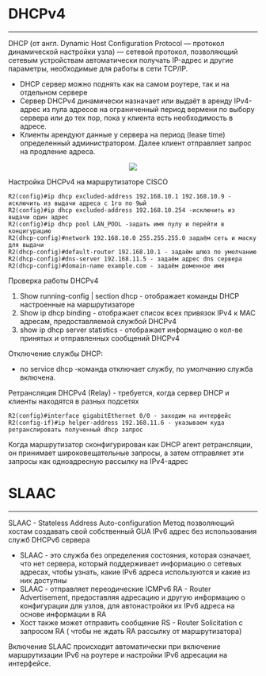 # DHCPv4
_ _ _
DHCP (от англ. Dynamic Host Configuration Protocol — протокол динамической настройки узла) — сетевой протокол, позволяющий сетевым устройствам автоматически получать IP-адрес и другие параметры, необходимые для работы в сети TCP/IP.
- DHCP сервер можно поднять как на самом роутере, так и на отдельном сервере
- Сервер DHCPv4 динамически назначает или выдаёт в аренду IPv4-адрес из пула адресов на ограниченный период вермени по выбору сервера или до тех пор, пока у клиента есть необходимость в адресе.
- Клиенты арендуют данные у сервера на период (lease time) определенный администратором. Далее клиент отправляет запрос на продление адреса.
  
<p align="center">
<image src="https://github.com/LLlMEJIb87/OTUS-learning/blob/master/15.%20DHCPv4%2C%20SLAAC%20and%20DHCPv6%20protocols/dhcpv4.PNG">
</p>
  
Настройка DHCPv4 на маршрутизаторе CISCO
```
R2(config)#ip dhcp excluded-address 192.168.10.1 192.168.10.9 - исключить из выдачи адреса с 1го по 9ый
R2(config)#ip dhcp excluded-address 192.168.10.254 -исключить из выдачи один адрес
R2(config)#ip dhcp pool LAN_POOL -задать имя пулу и перейти в концигурацию
R2(dhcp-config)#network 192.168.10.0 255.255.255.0 задаём сеть и маску для выдачи
R2(dhcp-config)#default-router 192.168.10.1 - задаём шлюз по умолчанию
R2(dhcp-config)#dns-server 192.168.11.5 - задаём адрес dns сервера
R2(dhcp-config)#domain-name example.com - задаём доменное имя
```
  
Проверка работы DHCPv4
1. Show running-config | section dhcp - отображает команды DHCP настроенные на маршрутизаторе
2. Show ip dhcp binding - отображает список всех привязок IPv4 к MAC адресам, предоставляемой службой DHCPv4
3. show ip dhcp server statistics - отображает информацию о кол-ве принятых и отправленных сообщений DHCPv4
  
Отключение службы DHCP:
- no service dhcp -команда отключает службу, по умолчанию служба включена.
  
Ретрансляция DHCPv4  (Relay) - требуется, когда сервер DHCP и клиенты находятся в разных подсетях
```
R2(config)#interface gigabitEthernet 0/0 - заходим на интерфейс
R2(config-if)#ip helper-address 192.168.11.6 - указываем куда ретранслировать полученный dhcp запрос
```
Когда маршрутизатор сконфигурирован как DHCP агент ретрансляции, он принимает широковещательные запросы, а затем отправляет эти запросы как одноадресную рассылку на IPv4-адрес
  
# SLAAC
_ _ _
SLAAC - Stateless Address Auto-configuration Метод позволяющий хостам создавать свой собственный GUA IPv6 адрес без использования служб DHCPv6 сервера
- SLAAC - это служба без определения состояния, которая означает, что нет сервера, который поддерживает информацию о сетевых адресах, чтобы узнать, какие IPv6 адреса используются и какие из них доступны
- SLAAC - отправляет переодические ICMPv6 RA - Router Advertisement, предоставляя адресацию и другую информацию о конфигурации для узлов, для автонастройки их IPv6 адреса на основе информации в RA
- Хост также может отправить сообщение RS - Router Solicitation c запросом RA ( чтобы не ждать RA рассылку от маршрутизатора)
  
Включение SLAAC происходит автоматически при включение маршрутизации IPv6 на роутере и настройки IPv6 адресации на интерфейсе.
  


